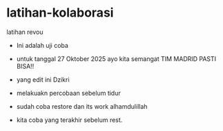 # latihan-kolaborasi
latihan revou

- Ini adalah uji coba
- untuk tanggal 27 Oktober 2025
ayo kita semangat
TIM MADRID PASTI BISA!!

- yang edit ini Dzikri
- melakuakn percobaan sebelum tidur
- sudah coba restore dan its work alhamdulillah
- kita coba yang terakhir sebelum rest.


